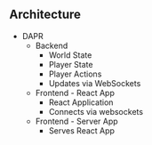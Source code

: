 ## Architecture
- DAPR
    - Backend
        - World State
        - Player State
        - Player Actions
        - Updates via WebSockets
    - Frontend - React App
        - React Application
        - Connects via websockets
    - Frontend - Server App
        - Serves React App